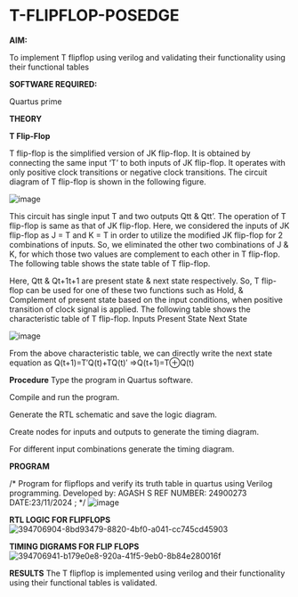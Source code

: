 # T-FLIPFLOP-POSEDGE

**AIM:**

To implement  T flipflop using verilog and validating their functionality using their functional tables

**SOFTWARE REQUIRED:**

Quartus prime

**THEORY**

**T Flip-Flop**

T flip-flop is the simplified version of JK flip-flop. It is obtained by connecting the same input ‘T’ to both inputs of JK flip-flop. It operates with only positive clock transitions or negative clock transitions. The circuit diagram of T flip-flop is shown in the following figure.

![image](https://github.com/naavaneetha/T-FLIPFLOP-POSEDGE/assets/154305477/458a68fe-2d08-4a9d-ac4f-7ae0480ce0bd)

 
This circuit has single input T and two outputs Qtt & Qtt’. The operation of T flip-flop is same as that of JK flip-flop. Here, we considered the inputs of JK flip-flop as J = T and K = T in order to utilize the modified JK flip-flop for 2 combinations of inputs. So, we eliminated the other two combinations of J & K, for which those two values are complement to each other in T flip-flop. The following table shows the state table of T flip-flop.

Here, Qtt & Qt+1t+1 are present state & next state respectively. So, T flip-flop can be used for one of these two functions such as Hold, & Complement of present state based on the input conditions, when positive transition of clock signal is applied. The following table shows the characteristic table of T flip-flop. Inputs Present State Next State

![image](https://github.com/naavaneetha/T-FLIPFLOP-POSEDGE/assets/154305477/cdd7fb32-539f-4b66-bb8d-f305a153c886)

 
From the above characteristic table, we can directly write the next state equation as Q(t+1)=T′Q(t)+TQ(t)′ ⇒Q(t+1)=T⊕Q(t)

**Procedure**
Type the program in Quartus software.

Compile and run the program.

Generate the RTL schematic and save the logic diagram.

Create nodes for inputs and outputs to generate the timing diagram.

For different input combinations generate the timing diagram.

**PROGRAM**

/* Program for flipflops and verify its truth table in quartus using Verilog programming. Developed by: AGASH S REF NUMBER: 24900273 DATE:23/11/2024
;
*/
![image](https://github.com/user-attachments/assets/e3073247-5d68-4361-b0c0-50d90bd7de15)

**RTL LOGIC FOR FLIPFLOPS**
![394706904-8bd93479-8820-4bf0-a041-cc745cd45903](https://github.com/user-attachments/assets/a3991b1e-d0ec-4044-afb8-8b215d69825f)

**TIMING DIGRAMS FOR FLIP FLOPS**
![394706941-b179e0e8-920a-41f5-9eb0-8b84e280016f](https://github.com/user-attachments/assets/51857ceb-42b5-4690-a9dc-b8044c3536f3)

**RESULTS**
The T flipflop is implemented using verilog and their functionality using their functional tables is validated.

